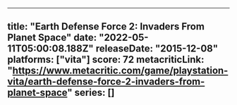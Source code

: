 
---
title: "Earth Defense Force 2: Invaders From Planet Space"
date: "2022-05-11T05:00:08.188Z"
releaseDate: "2015-12-08"
platforms: ["vita"]
score: 72
metacriticLink: "https://www.metacritic.com/game/playstation-vita/earth-defense-force-2-invaders-from-planet-space"
series: []
---
